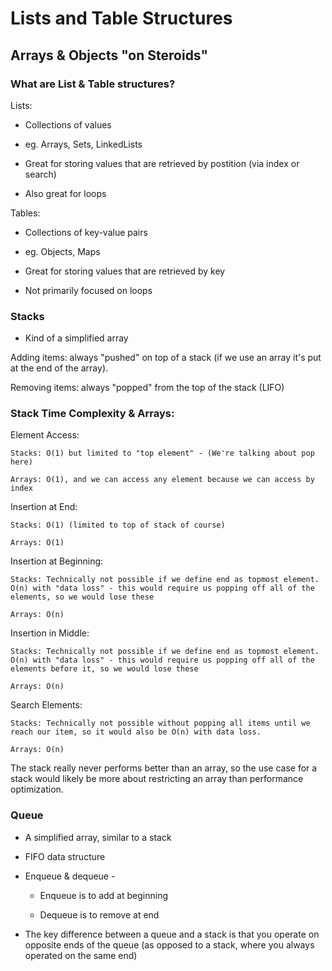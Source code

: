 # Lists and Table Structures

## Arrays & Objects "on Steroids"

### What are List & Table structures?

Lists:

 - Collections of values

 - eg. Arrays, Sets, LinkedLists

 - Great for storing values that are retrieved by postition (via index or search)

 - Also great for loops

Tables:

 - Collections of key-value pairs

 - eg. Objects, Maps

 - Great for storing values that are retrieved by key

 - Not primarily focused on loops


### Stacks

- Kind of a simplified array

Adding items: always "pushed" on top of a stack (if we use an array it's put at the end of the array).

Removing items: always "popped" from the top of the stack (LIFO)

### Stack Time Complexity & Arrays:

Element Access:

    Stacks: O(1) but limited to "top element" - (We're talking about pop here)

    Arrays: O(1), and we can access any element because we can access by index

Insertion at End:

    Stacks: O(1) (limited to top of stack of course)

    Arrays: O(1)

Insertion at Beginning:

    Stacks: Technically not possible if we define end as topmost element. O(n) with "data loss" - this would require us popping off all of the elements, so we would lose these

    Arrays: O(n)

Insertion in Middle:


    Stacks: Technically not possible if we define end as topmost element. O(n) with "data loss" - this would require us popping off all of the elements before it, so we would lose these

    Arrays: O(n)

Search Elements:

    Stacks: Technically not possible without popping all items until we reach our item, so it would also be O(n) with data loss.

    Arrays: O(n)

The stack really never performs better than an array, so the use case for a stack would likely be more about restricting an array than performance optimization.

### Queue

 - A simplified array, similar to a stack

 - FIFO data structure

 - Enqueue & dequeue -

    - Enqueue is to add at beginning

    - Dequeue is to remove at end

- The key difference between a queue and a stack is that you operate on opposite ends of the queue (as opposed to a stack, where you always operated on the same end)
